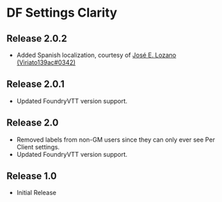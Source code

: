 # DF Settings Clarity

## Release 2.0.2
- Added Spanish localization, courtesy of [José E. Lozano (Viriato139ac#0342)](https://github.com/lozalojo)

## Release 2.0.1
- Updated FoundryVTT version support.

## Release 2.0
- Removed labels from non-GM users since they can only ever see Per Client settings.
- Updated FoundryVTT version support.

## Release 1.0
- Initial Release